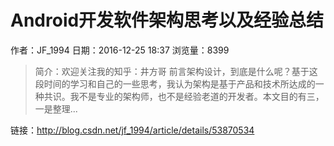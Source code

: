 # Android开发软件架构思考以及经验总结
作者：JF_1994
日期：2016-12-25 18:37
浏览量：8399
> 简介：欢迎关注我的知乎：井方哥
前言架构设计，到底是什么呢？基于这段时间的学习和自己的一些思考，我认为架构是基于产品和技术所达成的一种共识。我不是专业的架构师，也不是经验老道的开发者。本文目的有三，一是整理...

 链接：http://blog.csdn.net/jf_1994/article/details/53870534
